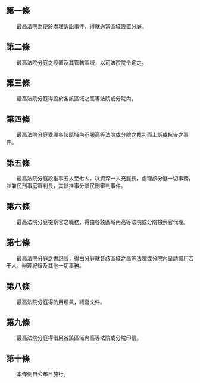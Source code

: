 第一條 
-------
　　最高法院為便於處理訴訟事件，得就適當區域設置分庭。  


第二條 
-------
　　最高法院分庭之設置及其管轄區域，以司法院院令定之。  


第三條 
-------
　　最高法院分庭得設於各該區域之高等法院或分院內。  


第四條 
-------
　　最高法院分庭受理各該區域內不服高等法院或分院之裁判而上訴或抗告之事件。  


第五條 
-------
　　最高法院分庭設推事五人至七人，以資深一人充庭長，處理該分庭一切事務，並兼民刑事庭審判長，其餘推事分掌民刑審判事件。  


第六條 
-------
　　最高法院分庭檢察官之職務，得由各該區域內高等法院或分院檢察官代理。  


第七條 
-------
　　最高法院分庭之書記官，得由分庭就各該區域之高等法院或分院內呈請調用若干人，辦理紀錄及其他一切事務。  


第八條 
-------
　　最高法院分庭得酌用雇員，繕寫文件。  


第九條 
-------
　　最高法院分庭得借用各該區域內高等法院或分院印信。  


第十條 
-------
　　本條例自公布日施行。